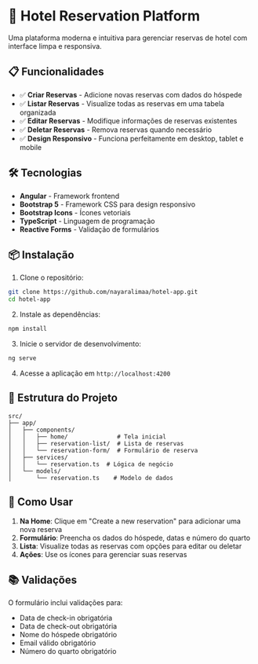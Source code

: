 # 🏨 Hotel Reservation Platform

Uma plataforma moderna e intuitiva para gerenciar reservas de hotel com interface limpa e responsiva.

## 📋 Funcionalidades

- ✅ **Criar Reservas** - Adicione novas reservas com dados do hóspede
- ✅ **Listar Reservas** - Visualize todas as reservas em uma tabela organizada
- ✅ **Editar Reservas** - Modifique informações de reservas existentes
- ✅ **Deletar Reservas** - Remova reservas quando necessário
- ✅ **Design Responsivo** - Funciona perfeitamente em desktop, tablet e mobile

## 🛠️ Tecnologias

- **Angular** - Framework frontend
- **Bootstrap 5** - Framework CSS para design responsivo
- **Bootstrap Icons** - Ícones vetoriais
- **TypeScript** - Linguagem de programação
- **Reactive Forms** - Validação de formulários

## 📦 Instalação

1. Clone o repositório:
```bash
git clone https://github.com/nayaralimaa/hotel-app.git
cd hotel-app
```

2. Instale as dependências:
```bash
npm install
```

3. Inicie o servidor de desenvolvimento:
```bash
ng serve
```

4. Acesse a aplicação em `http://localhost:4200`

## 📱 Estrutura do Projeto

```
src/
├── app/
│   ├── components/
│   │   ├── home/              # Tela inicial
│   │   ├── reservation-list/  # Lista de reservas
│   │   └── reservation-form/  # Formulário de reserva
│   ├── services/
│   │   └── reservation.ts  # Lógica de negócio
│   └── models/
│       └── reservation.ts    # Modelo de dados
```

## 📝 Como Usar

1. **Na Home**: Clique em "Create a new reservation" para adicionar uma nova reserva
2. **Formulário**: Preencha os dados do hóspede, datas e número do quarto
3. **Lista**: Visualize todas as reservas com opções para editar ou deletar
4. **Ações**: Use os ícones para gerenciar suas reservas

## 📚 Validações

O formulário inclui validações para:
- Data de check-in obrigatória
- Data de check-out obrigatória
- Nome do hóspede obrigatório
- Email válido obrigatório
- Número do quarto obrigatório

